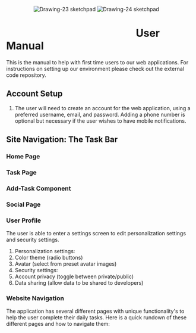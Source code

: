 

&emsp;&emsp;&emsp;&emsp;&emsp; ![Drawing-23 sketchpad](https://github.com/Deegee13244/Senior-Design/assets/75388877/b9c51f86-275e-4059-8940-e3f7291cea01) ![Drawing-24 sketchpad](https://github.com/Deegee13244/Senior-Design/assets/75388877/1c595d6d-1800-40c3-872a-4e6b1e2427d4)


# &emsp;&emsp;&emsp;&emsp;&emsp;&emsp; &emsp;&emsp;&emsp;&emsp;&emsp;&emsp; User Manual 

This is the manual to help with first time users to our web applications. For instructions on setting up our environment please check out the external code repository.

## Account Setup

1. The user will need to create an account for the web application, using a preferred username, email, and password. Adding a phone number is optional but necessary if the user wishes to have mobile notifications.

## Site Navigation: The Task Bar

### Home Page

### Task Page

### Add-Task Component 

### Social Page 

### User Profile 

The user is able to enter a settings screen to edit personalization settings and security settings. 

1. Personalization settings:
1. Color theme (radio buttons)
2. Avatar (select from preset avatar images)
2. Security settings:
1. Account privacy (toggle between private/public)
2. Data sharing (allow data to be shared to developers)

### Website Navigation

The application has several different pages with unique functionality's to help the user complete their daily tasks. Here is a quick rundown of these different pages and how to navigate them:

